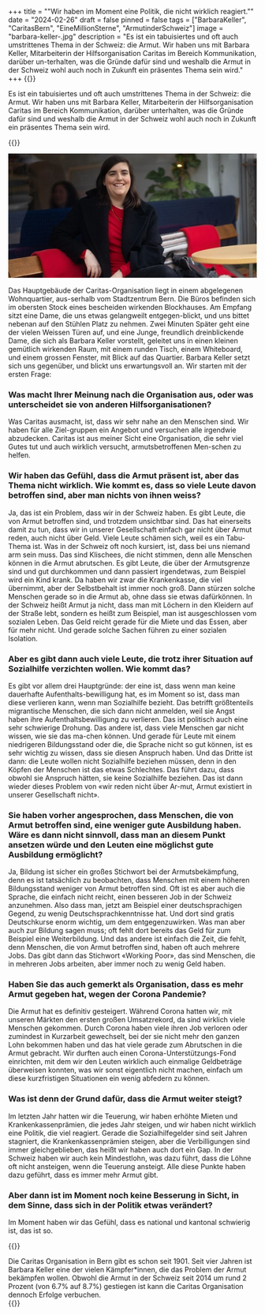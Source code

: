 +++
title = "\"Wir haben im Moment eine Politik, die nicht wirklich reagiert.\""
date = "2024-02-26"
draft = false
pinned = false
tags = ["BarbaraKeller", "CaritasBern", "EineMillionSterne", "ArmutinderSchweiz"]
image = "barbara-keller-.jpg"
description = "Es ist ein tabuisiertes und oft auch umstrittenes Thema in der Schweiz: die Armut. Wir haben uns mit Barbara Keller, Mitarbeiterin der Hilfsorganisation Caritas im Bereich Kommunikation, darüber un-terhalten, was die Gründe dafür sind und weshalb die Armut in der Schweiz wohl auch noch in Zukunft ein präsentes Thema sein wird."
+++
{{<lead>}}

Es ist ein tabuisiertes und oft auch umstrittenes Thema in der Schweiz: die Armut. Wir haben uns mit Barbara Keller, Mitarbeiterin der Hilfsorganisation Caritas im Bereich Kommunikation, darüber unterhalten, was die Gründe dafür sind und weshalb die Armut in der Schweiz wohl auch noch in Zukunft ein präsentes Thema sein wird. 

{{</lead>}}

![Eine engagierte Bekämpferin der Armut! Barbara Keller, Mitarbeiterin der Caritas-Organisation im Bereich Kommunikation und Marketing (Bildquelle www.nau.ch. Stand 21.2.24](barbara-keller-.jpg "Eine engagierte Bekämpferin der Armut! Barbara Keller, Mitarbeiterin der Caritas-Organisation im Bereich Kommunikation und Marketing (Bildquelle www.nau.ch. Stand 21.2.24")

Das Hauptgebäude der Caritas-Organisation liegt in einem abgelegenen Wohnquartier, aus-serhalb vom Stadtzentrum Bern. Die Büros befinden sich im obersten Stock eines bescheiden wirkenden Blockhauses. Am Empfang sitzt eine Dame, die uns etwas gelangweilt entgegen-blickt, und uns bittet nebenan auf den Stühlen Platz zu nehmen. Zwei Minuten Später geht eine der vielen Weissen Türen auf, und eine Junge, freundlich dreinblickende Dame, die sich als Barbara Keller vorstellt, geleitet uns in einen kleinen gemütlich wirkenden Raum, mit einem runden Tisch, einem Whiteboard, und einem grossen Fenster, mit Blick auf das Quartier. 
Barbara Keller setzt sich uns gegenüber, und blickt uns erwartungsvoll an. Wir starten mit der ersten Frage:

### Was macht Ihrer Meinung nach die Organisation aus, oder was unterscheidet sie von anderen Hilfsorganisationen?

Was Caritas ausmacht, ist, dass wir sehr nahe an den Menschen sind. Wir haben für alle Ziel-gruppen ein Angebot und versuchen alle irgendwie abzudecken. Caritas ist aus meiner Sicht eine Organisation, die sehr viel Gutes tut und auch wirklich versucht, armutsbetroffenen Men-schen zu helfen. 

### Wir haben das Gefühl, dass die Armut präsent ist, aber das Thema nicht wirklich. Wie kommt es, dass so viele Leute davon betroffen sind, aber man nichts von ihnen weiss?

Ja, das ist ein Problem, dass wir in der Schweiz haben. Es gibt Leute, die von Armut betroffen sind, und trotzdem unsichtbar sind. Das hat einerseits damit zu tun, dass wir in unserer Gesellschaft einfach gar nicht über Armut reden, auch nicht über Geld. Viele Leute schämen sich, weil es ein Tabu-Thema ist. Was in der Schweiz oft noch kursiert, ist, dass bei uns niemand arm sein muss. Das sind Klischees, die nicht stimmen, denn alle Menschen können in die Armut abrutschen. Es gibt Leute, die über der Armutsgrenze sind und gut durchkommen und dann passiert irgendetwas, zum Beispiel wird ein Kind krank. Da haben wir zwar die Krankenkasse, die viel übernimmt, aber der Selbstbehalt ist immer noch groß. Dann stürzen solche Menschen gerade so in die Armut ab, ohne dass sie etwas dafürkönnen. In der Schweiz heißt Armut ja nicht, dass man mit Löchern in den Kleidern auf der Straße lebt, sondern es heißt zum Beispiel, man ist ausgeschlossen vom sozialen Leben. Das Geld reicht gerade für die Miete und das Essen, aber für mehr nicht. Und gerade solche Sachen führen zu einer sozialen Isolation.

### Aber es gibt dann auch viele Leute, die trotz ihrer Situation auf Sozialhilfe verzichten wollen. Wie kommt das?

Es gibt vor allem drei Hauptgründe: der eine ist, dass wenn man keine dauerhafte Aufenthalts-bewilligung hat, es im Moment so ist, dass man diese verlieren kann, wenn man Sozialhilfe bezieht. Das betrifft größtenteils migrantische Menschen, die sich dann nicht anmelden, weil sie Angst haben ihre Aufenthaltsbewilligung zu verlieren. Das ist politisch auch eine sehr schwierige Drohung. Das andere ist, dass viele Menschen gar nicht wissen, wie sie das ma-chen können. Und gerade für Leute mit einem niedrigeren Bildungsstand oder die, die Sprache nicht so gut können, ist es sehr wichtig zu wissen, dass sie diesen Anspruch haben. Und das Dritte ist dann: die Leute wollen nicht Sozialhilfe beziehen müssen, denn in den Köpfen der Menschen ist das etwas Schlechtes. Das führt dazu, dass obwohl sie Anspruch hätten, sie keine Sozialhilfe beziehen. Das ist dann wieder dieses Problem von «wir reden nicht über Ar-mut, Armut existiert in unserer Gesellschaft nicht». 

### Sie haben vorher angesprochen, dass Menschen, die von Armut betroffen sind, eine weniger gute Ausbildung haben. Wäre es dann nicht sinnvoll, dass man an diesem Punkt ansetzen würde und den Leuten eine möglichst gute Ausbildung ermöglicht?

Ja, Bildung ist sicher ein großes Stichwort bei der Armutsbekämpfung, denn es ist tatsächlich zu beobachten, dass Menschen mit einem höheren Bildungsstand weniger von Armut betroffen sind. Oft ist es aber auch die Sprache, die einfach nicht reicht, einen besseren Job in der Schweiz anzunehmen. Also dass man, jetzt am Beispiel einer deutschsprachigen Gegend, zu wenig Deutschsprachkenntnisse hat. Und dort sind gratis Deutschkurse enorm wichtig, um dem entgegenzuwirken. Was man aber auch zur Bildung sagen muss; oft fehlt dort bereits das Geld für zum Beispiel eine Weiterbildung. Und das andere ist einfach die Zeit, die fehlt, denn Menschen, die von Armut betroffen sind, haben oft auch mehrere Jobs. Das gibt dann das Stichwort «Working Poor», das sind Menschen, die in mehreren Jobs arbeiten, aber immer noch zu wenig Geld haben.

### Haben Sie das auch gemerkt als Organisation, dass es mehr Armut gegeben hat, wegen der Corona Pandemie?

Die Armut hat es definitiv gesteigert. Während Corona hatten wir, mit unseren Märkten den ersten großen Umsatzrekord, da sind wirklich viele Menschen gekommen. Durch Corona haben viele ihren Job verloren oder zumindest in Kurzarbeit gewechselt, bei der sie nicht mehr den ganzen Lohn bekommen haben und das hat viele gerade zum Abrutschen in die Armut gebracht. Wir durften auch einen Corona-Unterstützungs-Fond einrichten, mit dem wir den Leuten wirklich auch einmalige Geldbeträge überweisen konnten, was wir sonst eigentlich nicht machen, einfach um diese kurzfristigen Situationen ein wenig abfedern zu können.

### Was ist denn der Grund dafür, dass die Armut weiter steigt?

Im letzten Jahr hatten wir die Teuerung, wir haben erhöhte Mieten und Krankenkassenprämien, die jedes Jahr steigen, und wir haben nicht wirklich eine Politik, die viel reagiert. Gerade die Sozialhilfegelder sind seit Jahren stagniert, die Krankenkassenprämien steigen, aber die Verbilligungen sind immer gleichgeblieben, das heißt wir haben auch dort ein Gap. In der Schweiz haben wir auch kein Mindestlohn, was dazu führt, dass die Löhne oft nicht ansteigen, wenn die Teuerung ansteigt. Alle diese Punkte haben dazu geführt, dass es immer mehr Armut gibt. 



### Aber dann ist im Moment noch keine Besserung in Sicht, in dem Sinne, dass sich in der Politik etwas verändert?

Im Moment haben wir das Gefühl, dass es national und kantonal schwierig ist, das ist so.


{{<box>}}

Die Caritas Organisation in Bern gibt es schon seit 1901. Seit vier Jahren ist Barbara Keller eine der vielen Kämpfer*innen, die das Problem der Armut bekämpfen wollen. 
Obwohl die Armut in der Schweiz seit 2014 um rund 2 Prozent (von 6.7% auf 8.7%) gestiegen ist kann die Caritas Organisation dennoch Erfolge verbuchen.   
{{</box>}}

